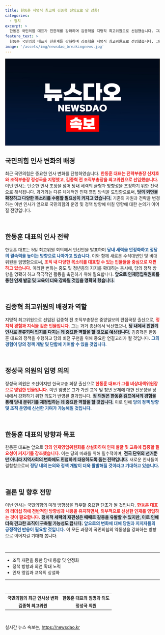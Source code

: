 ```yaml
---
title: 한동훈 지명직 최고에 김종혁 선임으로 당 강화!
categories:
  - 정치
excerpt: >
  한동훈 국민의힘 대표가 친한계를 강화하며 김종혁을 지명직 최고위원으로 선임했습니다. 그는 조직부총장으로서 당의 영입 전략을 혁신할 계획을 밝혔습니다. 정치 지형을 뒤흔들 이 중대한 변화, 그 이면이 궁금하다면 클릭하세요!
feature_text: >
  한동훈 국민의힘 대표가 친한계를 강화하며 김종혁을 지명직 최고위원으로 선임했습니다. 그는 조직부총장으로서 당의 영입 전략을 혁신할 계획을 밝혔습니다. 정치 지형을 뒤흔들 이 중대한 변화, 그 이면이 궁금하다면 클릭하세요!
image: '/assets/img/newsdao_breakingnews.jpg'
---
```


<p><img src="/assets/img/newsdao_breakingnews.jpg" alt="flaretime 속보" /></p>

<h2 data-ke-size="size26">국민의힘 인사 변화의 배경</h2>  

<p data-ke-size="size16">최근 국민의힘은 중요한 인사 변화를 단행하였습니다. <b><span style="color: #ee2323;">한동훈 대표는 전략부총장 신지호와 조직부총장 정성국을 지명했고, 김종혁 전 조직부총장을 최고위원으로 선임했습니다.</span></b> 이번 인사는 단순한 인사 조정을 넘어 당내 세력의 균형과 방향성을 조정하기 위한 전략으로 해석됩니다. 과거와는 다른 체계적인 인재 영입 방식을 도입함으로써, <b><span style="background-color: #21538527;">당의 외연을 확장하고 다양한 목소리를 수렴할 필요성이 커지고 있습니다.</span></b> 기존의 자원과 전략을 변경하는 이번 인사가 앞으로 국민의힘의 운영 및 정책 방향에 미칠 영향에 대한 논의가 이어질 전망입니다. </p>

<p data-ke-size="size16">&nbsp;</p>

<h2 data-ke-size="size26">한동훈 대표의 인사 전략</h2>  

<p data-ke-size="size16">한동훈 대표는 5일 최고위원 회의에서 인선안을 발표하며 <b><span style="color: #1a5490;">당내 세력을 안정화하고 정당의 결속력을 높이는 방향으로 나아가고 있습니다.</span></b> 이와 함께 새로운 수석대변인 및 비대위원을 임명함으로써, <b><span style="color: #ee2323;">조직 내 다양한 목소리를 대표할 수 있는 인물들을 중심으로 재편하고 있습니다.</span></b> 이러한 변화는 중도 및 청년층의 지지를 확대하는 동시에, 당의 정책 방향을 명확히 하고 적극적인 활동을 촉진하기 위해 필요합니다. <b><span style="background-color: #21538527;">앞으로 인재영입위원회를 통한 인재 발굴 및 교육이 더욱 강화될 것임을 명확히 했습니다.</span></b> </p>

<p data-ke-size="size16">&nbsp;</p>

<h2 data-ke-size="size26">김종혁 최고위원의 배경과 역할</h2>  

<p data-ke-size="size16">지명직 최고위원으로 선임된 김종혁 전 조직부총장은 중앙일보의 편집국장 출신으로, <b><span style="color: #ee2323;">정치적 경험과 지식을 갖춘 인물입니다.</span></b> 그는 과거 총선에서 낙선했으나, <b><span style="background-color: #21538527;">당 내에서 친한계 인사로 분류되며 입지를 다지는 데 중요한 역할을 할 것으로 예상됩니다.</span></b> 김종혁은 한동훈 대표의 정책을 수행하고 당의 비전 구현을 위해 중요한 연결고리가 될 것입니다. <b><span style="color: #1a5490;">그의 경험이 당의 정책 개발 및 단합에 기여할 수 있을 것입니다.</span></b> </p>

<p data-ke-size="size16">&nbsp;</p>

<h2 data-ke-size="size26">정성국 의원의 임명 의의</h2>  

<p data-ke-size="size16">정성국 의원은 초선이지만 한국교총 회장 출신으로 <b><span style="color: #ee2323;">한동훈 대표가 그를 비상대책위원장으로 영입한 인물입니다.</span></b> 이번 임명은 그가 가진 교육 및 청년 문제에 대한 전문성을 당내에서 강화하기 위한 의도가 반영된 결과입니다. <b><span style="background-color: #21538527;">정 의원은 한동훈 캠프에서의 경험을 통해 당내 분위기를 재정립하는 데 중요한 역할을 할 것입니다.</span></b> 이로 인해 <b><span style="color: #1a5490;">당의 정책 방향 및 조직 운영에 신선한 기여가 가능해질 것입니다.</span></b> </p>

<p data-ke-size="size16">&nbsp;</p>

<h2 data-ke-size="size26">한동훈 대표의 방향과 목표</h2>  

<p data-ke-size="size16">한동훈 대표는 앞으로 <b><span style="color: #ee2323;">당의 인재영입위원회를 상설화하여 인재 발굴 및 교육에 집중할 필요성이 커지기를 강조했습니다.</span></b> 이는 당의 미래를 위해 필수적이며, <b><span style="background-color: #21538527;">전국 단위의 선거뿐만 아니라 지역사회의 변화에도 민첩하게 대응하도록 돕는 전략입니다.</span></b> 새로운 인사들이 결합함으로써 <b><span style="color: #1a5490;">정당 내의 논의와 정책 개발이 더욱 활발해질 것이라고 기대하고 있습니다.</span></b> </p>

<p data-ke-size="size16">&nbsp;</p>

<h2 data-ke-size="size26">결론 및 향후 전망</h2>  

<p data-ke-size="size16">이번 인사는 국민의힘의 미래 방향성을 좌우할 중요한 단초가 될 것입니다. <b><span style="color: #ee2323;">한동훈 대표의 리더십 하에 전반적인 방향성과 내용을 유지하면서, 외부적으로 신선한 인재를 영입하는 것이 필요합니다.</span></b> <b><span style="background-color: #21538527;">정치적 세력의 재편성은 때때로 갈등을 유발할 수 있지만, 이로 인해 더욱 견고한 조직이 구축될 가능성도 큽니다.</span></b> <b><span style="color: #1a5490;">앞으로의 변화에 대해 당원과 지지자들의 긍정적인 반응이 필요할 것입니다.</span></b> 이 모든 과정이 국민의힘의 역동성을 강화하는 방향으로 이어지길 기대해 봅니다. </p>  

<p data-ke-size="size16">&nbsp;</p>

<hr>  

<ul>  
<li>조직 재편을 통한 당내 통합 및 안정화</li>  
<li>정책 방향과 외연 확대 노력</li>  
<li>인재 영입과 교육의 상설화</li>  
</ul>  

<hr>

<p data-ke-size="size16">&nbsp;</p>  

<table>  
<tr>  
<td style="text-align: center; height: 17px;"><b>국민의힘의 최근 인사상 변화</b></td>  
<td style="text-align: center; height: 17px;"><b>한동훈 대표의 임명과 의도</b></td>  
</tr>  
<tr>  
<td style="text-align: center; height: 17px;"><b>김종혁 최고위원</b></td>  
<td style="text-align: center; height: 17px;"><b>정성국 의원</b></td>  
</tr>  
</table>  

<p data-ke-size="size16">&nbsp;</p>  
실시간 뉴스 속보는, <a href="https://newsdao.kr" rel="dofollow">https://newsdao.kr</a>


